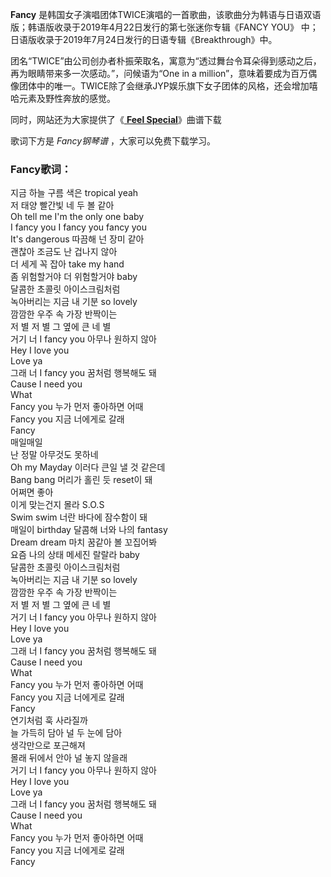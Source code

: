 

**Fancy** 是韩国女子演唱团体TWICE演唱的一首歌曲，该歌曲分为韩语与日语双语版；韩语版收录于2019年4月22日发行的第七张迷你专辑《FANCY
YOU》 中；日语版收录于2019年7月24日发行的日语专辑《Breakthrough》中。

团名“TWICE”由公司创办者朴振荣取名，寓意为“透过舞台令耳朵得到感动之后，再为眼睛带来多一次感动。”，问候语为“One in a
million”，意味着要成为百万偶像团体中的唯一。TWICE除了会继承JYP娱乐旗下女子团体的风格，还会增加嘻哈元素及野性奔放的感觉。

同时，网站还为大家提供了《[ **Feel Special**](Music-10870-Feel-Special-TWICE.html "Feel
Special")》曲谱下载

歌词下方是 _Fancy钢琴谱_ ，大家可以免费下载学习。

### Fancy歌词：

지금 하늘 구름 색은 tropical yeah  
저 태양 빨간빛 네 두 볼 같아  
Oh tell me I'm the only one baby  
I fancy you I fancy you fancy you  
It's dangerous 따끔해 넌 장미 같아  
괜찮아 조금도 난 겁나지 않아  
더 세게 꼭 잡아 take my hand  
좀 위험할거야 더 위험할거야 baby  
달콤한 초콜릿 아이스크림처럼  
녹아버리는 지금 내 기분 so lovely  
깜깜한 우주 속 가장 반짝이는  
저 별 저 별 그 옆에 큰 네 별  
거기 너 I fancy you 아무나 원하지 않아  
Hey I love you  
Love ya  
그래 너 I fancy you 꿈처럼 행복해도 돼  
Cause I need you  
What  
Fancy you 누가 먼저 좋아하면 어때  
Fancy you 지금 너에게로 갈래  
Fancy  
매일매일  
난 정말 아무것도 못하네  
Oh my Mayday 이러다 큰일 낼 것 같은데  
Bang bang 머리가 홀린 듯 reset이 돼  
어쩌면 좋아  
이게 맞는건지 몰라 S.O.S  
Swim swim 너란 바다에 잠수함이 돼  
매일이 birthday 달콤해 너와 나의 fantasy  
Dream dream 마치 꿈같아 볼 꼬집어봐  
요즘 나의 상태 메세진 랄랄라 baby  
달콤한 초콜릿 아이스크림처럼  
녹아버리는 지금 내 기분 so lovely  
깜깜한 우주 속 가장 반짝이는  
저 별 저 별 그 옆에 큰 네 별  
거기 너 I fancy you 아무나 원하지 않아  
Hey I love you  
Love ya  
그래 너 I fancy you 꿈처럼 행복해도 돼  
Cause I need you  
What  
Fancy you 누가 먼저 좋아하면 어때  
Fancy you 지금 너에게로 갈래  
Fancy  
연기처럼 훅 사라질까  
늘 가득히 담아 널 두 눈에 담아  
생각만으로 포근해져  
몰래 뒤에서 안아 널 놓지 않을래  
거기 너 I fancy you 아무나 원하지 않아  
Hey I love you  
Love ya  
그래 너 I fancy you 꿈처럼 행복해도 돼  
Cause I need you  
What  
Fancy you 누가 먼저 좋아하면 어때  
Fancy you 지금 너에게로 갈래  
Fancy

